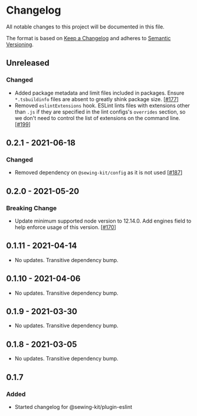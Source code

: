# Changelog

All notable changes to this project will be documented in this file.

The format is based on [Keep a Changelog](http://keepachangelog.com/en/1.0.0/)
and adheres to [Semantic Versioning](http://semver.org/spec/v2.0.0.html).

## Unreleased

### Changed

- Added package metadata and limit files included in packages. Ensure `*.tsbuildinfo` files are absent to greatly shink package size. [[#177](https://github.com/Shopify/sewing-kit-next/pull/177)]
- Removed `eslintExtensions` hook. ESLint lints files with extensions other than `.js` if they are specified in the lint configs's `overrides` section, so we don't need to control the list of extensions on the command line. [[#199](https://github.com/Shopify/sewing-kit-next/pull/199)]

## 0.2.1 - 2021-06-18

### Changed

- Removed dependency on `@sewing-kit/config` as it is not used [[#187](https://github.com/Shopify/sewing-kit-next/pull/187)]

## 0.2.0 - 2021-05-20

### Breaking Change

- Update minimum supported node version to 12.14.0. Add engines field to help enforce usage of this version. [[#170](https://github.com/Shopify/sewing-kit-next/pull/170)]

## 0.1.11 - 2021-04-14

- No updates. Transitive dependency bump.

## 0.1.10 - 2021-04-06

- No updates. Transitive dependency bump.

## 0.1.9 - 2021-03-30

- No updates. Transitive dependency bump.

## 0.1.8 - 2021-03-05

- No updates. Transitive dependency bump.

## 0.1.7

### Added

- Started changelog for @sewing-kit/plugin-eslint
